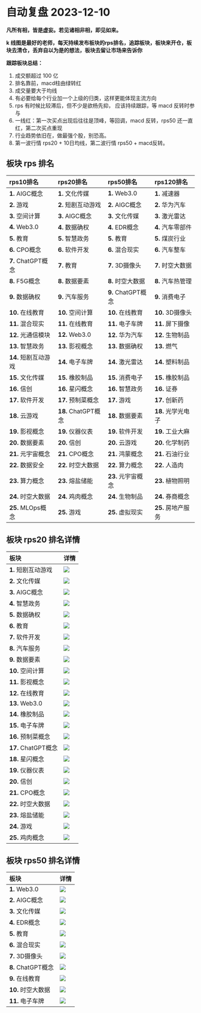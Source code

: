 # 自动复盘 2023-12-10

**凡所有相，皆是虚妄。若见诸相非相，即见如来。**

**k 线图是最好的老师，每天持续发布板块的rps排名，追踪板块，板块来开仓，板块去清仓，丢弃自以为是的想法，板块去留让市场来告诉你**
        
**跟踪板块总结：**
1. 成交额超过 100 亿
2. 排名靠前，macd柱由绿转红
3. 成交量要大于均线
4. 有必要给每个行业加一个上级的归类，这样更能体现主流方向
5. rps 有时候比较滞后，但不少是欲杨先抑， 应该持续跟踪，等 macd 反转时参与
6. 一线红：第一次买点出现后往往是顶峰，等回调，macd 反转，rps50 还一直红，第二次买点重现
7. 行业趋势依旧在，做最强个股，别恐高。
8. 第一波行情 rps20 + 10日均线，第二波行情 rps50 + macd反转。
        
## 板块 rps 排名
| rps10排名            | rps20排名           | rps50排名          | rps120排名         |
|:---------------------|:--------------------|:-------------------|:-------------------|
| **1.** AIGC概念      | **1.** 文化传媒     | **1.** Web3.0      | **1.** 减速器      |
| **2.** 游戏          | **2.** 短剧互动游戏 | **2.** AIGC概念    | **2.** 华为汽车    |
| **3.** 空间计算      | **3.** AIGC概念     | **3.** 文化传媒    | **3.** 激光雷达    |
| **4.** Web3.0        | **4.** 数据确权     | **4.** EDR概念     | **4.** 汽车零部件  |
| **5.** 教育          | **5.** 智慧政务     | **5.** 教育        | **5.** 煤炭行业    |
| **6.** CPO概念       | **6.** 软件开发     | **6.** 混合现实    | **6.** 汽车整车    |
| **7.** ChatGPT概念   | **7.** 教育         | **7.** 3D摄像头    | **7.** 时空大数据  |
| **8.** F5G概念       | **8.** 数据要素     | **8.** 时空大数据  | **8.** 汽车热管理  |
| **9.** 数据确权      | **9.** 汽车服务     | **9.** ChatGPT概念 | **9.** 消费电子    |
| **10.** 在线教育     | **10.** 空间计算    | **10.** 在线教育   | **10.** 3D摄像头   |
| **11.** 混合现实     | **11.** 在线教育    | **11.** 电子车牌   | **11.** 屏下摄像   |
| **12.** 光通信模块   | **12.** Web3.0      | **12.** 华为汽车   | **12.** 生物制品   |
| **13.** 智慧政务     | **13.** 影视概念    | **13.** 数据确权   | **13.** 燃气       |
| **14.** 短剧互动游戏 | **14.** 电子车牌    | **14.** 激光雷达   | **14.** 塑料制品   |
| **15.** 文化传媒     | **15.** 橡胶制品    | **15.** 消费电子   | **15.** 橡胶制品   |
| **16.** 信创         | **16.** 星闪概念    | **16.** 智慧政务   | **16.** 证券       |
| **17.** 软件开发     | **17.** 预制菜概念  | **17.** 游戏       | **17.** 创新药     |
| **18.** 云游戏       | **18.** ChatGPT概念 | **18.** 数据要素   | **18.** 光学光电子 |
| **19.** 影视概念     | **19.** 仪器仪表    | **19.** 软件开发   | **19.** 工业大麻   |
| **20.** 数据要素     | **20.** 信创        | **20.** 云游戏     | **20.** 化学制药   |
| **21.** 元宇宙概念   | **21.** CPO概念     | **21.** 鸿蒙概念   | **21.** 石油行业   |
| **22.** 数据安全     | **22.** 时空大数据  | **22.** 算力概念   | **22.** 人造肉     |
| **23.** 算力概念     | **23.** 熔盐储能    | **23.** 元宇宙概念 | **23.** 植物照明   |
| **24.** 时空大数据   | **24.** 鸡肉概念    | **24.** 生物制品   | **24.** 券商概念   |
| **25.** MLOps概念    | **25.** 游戏        | **25.** 虚拟现实   | **25.** 房地产服务 |
## 板块 rps20 排名详情
| 板块                | 详情                                                                                                 |
|:--------------------|:-----------------------------------------------------------------------------------------------------|
| **1.** 短剧互动游戏 | ![](https://sykent-blog-image.oss-cn-beijing.aliyuncs.com/quant/image/2023/12/1702195343728-tmp.jpg) |
| **2.** 文化传媒     | ![](https://sykent-blog-image.oss-cn-beijing.aliyuncs.com/quant/image/2023/12/1702195345424-tmp.jpg) |
| **3.** AIGC概念     | ![](https://sykent-blog-image.oss-cn-beijing.aliyuncs.com/quant/image/2023/12/1702195346497-tmp.jpg) |
| **4.** 智慧政务     | ![](https://sykent-blog-image.oss-cn-beijing.aliyuncs.com/quant/image/2023/12/1702195347599-tmp.jpg) |
| **5.** 数据确权     | ![](https://sykent-blog-image.oss-cn-beijing.aliyuncs.com/quant/image/2023/12/1702195348777-tmp.jpg) |
| **6.** 教育         | ![](https://sykent-blog-image.oss-cn-beijing.aliyuncs.com/quant/image/2023/12/1702195349855-tmp.jpg) |
| **7.** 软件开发     | ![](https://sykent-blog-image.oss-cn-beijing.aliyuncs.com/quant/image/2023/12/1702195350956-tmp.jpg) |
| **8.** 汽车服务     | ![](https://sykent-blog-image.oss-cn-beijing.aliyuncs.com/quant/image/2023/12/1702195351980-tmp.jpg) |
| **9.** 数据要素     | ![](https://sykent-blog-image.oss-cn-beijing.aliyuncs.com/quant/image/2023/12/1702195352961-tmp.jpg) |
| **10.** 空间计算    | ![](https://sykent-blog-image.oss-cn-beijing.aliyuncs.com/quant/image/2023/12/1702195353674-tmp.jpg) |
| **11.** 影视概念    | ![](https://sykent-blog-image.oss-cn-beijing.aliyuncs.com/quant/image/2023/12/1702195354741-tmp.jpg) |
| **12.** 在线教育    | ![](https://sykent-blog-image.oss-cn-beijing.aliyuncs.com/quant/image/2023/12/1702195355845-tmp.jpg) |
| **13.** Web3.0      | ![](https://sykent-blog-image.oss-cn-beijing.aliyuncs.com/quant/image/2023/12/1702195356911-tmp.jpg) |
| **14.** 橡胶制品    | ![](https://sykent-blog-image.oss-cn-beijing.aliyuncs.com/quant/image/2023/12/1702195357991-tmp.jpg) |
| **15.** 电子车牌    | ![](https://sykent-blog-image.oss-cn-beijing.aliyuncs.com/quant/image/2023/12/1702195359082-tmp.jpg) |
| **16.** 预制菜概念  | ![](https://sykent-blog-image.oss-cn-beijing.aliyuncs.com/quant/image/2023/12/1702195360178-tmp.jpg) |
| **17.** ChatGPT概念 | ![](https://sykent-blog-image.oss-cn-beijing.aliyuncs.com/quant/image/2023/12/1702195361135-tmp.jpg) |
| **18.** 星闪概念    | ![](https://sykent-blog-image.oss-cn-beijing.aliyuncs.com/quant/image/2023/12/1702195361804-tmp.jpg) |
| **19.** 仪器仪表    | ![](https://sykent-blog-image.oss-cn-beijing.aliyuncs.com/quant/image/2023/12/1702195362864-tmp.jpg) |
| **20.** 信创        | ![](https://sykent-blog-image.oss-cn-beijing.aliyuncs.com/quant/image/2023/12/1702195363937-tmp.jpg) |
| **21.** CPO概念     | ![](https://sykent-blog-image.oss-cn-beijing.aliyuncs.com/quant/image/2023/12/1702195364905-tmp.jpg) |
| **22.** 时空大数据  | ![](https://sykent-blog-image.oss-cn-beijing.aliyuncs.com/quant/image/2023/12/1702195365846-tmp.jpg) |
| **23.** 熔盐储能    | ![](https://sykent-blog-image.oss-cn-beijing.aliyuncs.com/quant/image/2023/12/1702195366943-tmp.jpg) |
| **24.** 游戏        | ![](https://sykent-blog-image.oss-cn-beijing.aliyuncs.com/quant/image/2023/12/1702195368063-tmp.jpg) |
| **25.** 鸡肉概念    | ![](https://sykent-blog-image.oss-cn-beijing.aliyuncs.com/quant/image/2023/12/1702195369177-tmp.jpg) |
## 板块 rps50 排名详情
| 板块               | 详情                                                                                                 |
|:-------------------|:-----------------------------------------------------------------------------------------------------|
| **1.** Web3.0      | ![](https://sykent-blog-image.oss-cn-beijing.aliyuncs.com/quant/image/2023/12/1702195370275-tmp.jpg) |
| **2.** AIGC概念    | ![](https://sykent-blog-image.oss-cn-beijing.aliyuncs.com/quant/image/2023/12/1702195371394-tmp.jpg) |
| **3.** 文化传媒    | ![](https://sykent-blog-image.oss-cn-beijing.aliyuncs.com/quant/image/2023/12/1702195372509-tmp.jpg) |
| **4.** EDR概念     | ![](https://sykent-blog-image.oss-cn-beijing.aliyuncs.com/quant/image/2023/12/1702195373617-tmp.jpg) |
| **5.** 教育        | ![](https://sykent-blog-image.oss-cn-beijing.aliyuncs.com/quant/image/2023/12/1702195374598-tmp.jpg) |
| **6.** 混合现实    | ![](https://sykent-blog-image.oss-cn-beijing.aliyuncs.com/quant/image/2023/12/1702195375408-tmp.jpg) |
| **7.** 3D摄像头    | ![](https://sykent-blog-image.oss-cn-beijing.aliyuncs.com/quant/image/2023/12/1702195376518-tmp.jpg) |
| **8.** ChatGPT概念 | ![](https://sykent-blog-image.oss-cn-beijing.aliyuncs.com/quant/image/2023/12/1702195377472-tmp.jpg) |
| **9.** 在线教育    | ![](https://sykent-blog-image.oss-cn-beijing.aliyuncs.com/quant/image/2023/12/1702195378492-tmp.jpg) |
| **10.** 时空大数据 | ![](https://sykent-blog-image.oss-cn-beijing.aliyuncs.com/quant/image/2023/12/1702195379393-tmp.jpg) |
| **11.** 电子车牌   | ![](https://sykent-blog-image.oss-cn-beijing.aliyuncs.com/quant/image/2023/12/1702195380375-tmp.jpg) |